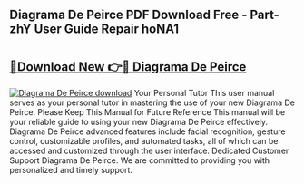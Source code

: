 ## Diagrama De Peirce PDF Download Free - Part-zhY User Guide Repair hoNA1

# <h2><a href="http://dfn4g2.blite.top/?on=Diagrama+De+Peirce">🔗Download New 👉🔴 Diagrama De Peirce</a></h2>

[![Diagrama De Peirce download](https://i.imgur.com/lujVjoI.png)](http://dfn4g2.blite.top/?on=Diagrama+De+Peirce)
Your Personal Tutor This user manual serves as your personal tutor in mastering the use of your new Diagrama De Peirce. Please Keep This Manual for Future Reference This manual will be your reliable guide to using your new Diagrama De Peirce effectively. Diagrama De Peirce advanced features include facial recognition, gesture control, customizable profiles, and automated tasks, all of which can be accessed and customized through the user interface. Dedicated Customer Support Diagrama De Peirce. We are committed to providing you with personalized and timely support.
